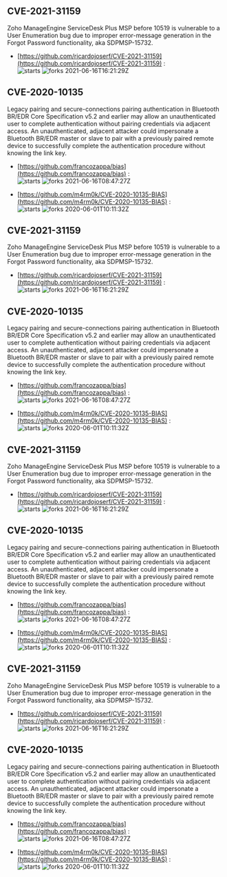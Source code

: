 ## CVE-2021-31159
 Zoho ManageEngine ServiceDesk Plus MSP before 10519 is vulnerable to a User Enumeration bug due to improper error-message generation in the Forgot Password functionality, aka SDPMSP-15732.

- [https://github.com/ricardojoserf/CVE-2021-31159](https://github.com/ricardojoserf/CVE-2021-31159) :  
![starts](https://img.shields.io/github/stars/ricardojoserf/CVE-2021-31159.svg) 
![forks](https://img.shields.io/github/forks/ricardojoserf/CVE-2021-31159.svg) 
2021-06-16T16:21:29Z

## CVE-2020-10135
 Legacy pairing and secure-connections pairing authentication in Bluetooth BR/EDR Core Specification v5.2 and earlier may allow an unauthenticated user to complete authentication without pairing credentials via adjacent access. An unauthenticated, adjacent attacker could impersonate a Bluetooth BR/EDR master or slave to pair with a previously paired remote device to successfully complete the authentication procedure without knowing the link key.

- [https://github.com/francozappa/bias](https://github.com/francozappa/bias) :  
![starts](https://img.shields.io/github/stars/francozappa/bias.svg) 
![forks](https://img.shields.io/github/forks/francozappa/bias.svg) 
2021-06-16T08:47:27Z

- [https://github.com/m4rm0k/CVE-2020-10135-BIAS](https://github.com/m4rm0k/CVE-2020-10135-BIAS) :  
![starts](https://img.shields.io/github/stars/m4rm0k/CVE-2020-10135-BIAS.svg) 
![forks](https://img.shields.io/github/forks/m4rm0k/CVE-2020-10135-BIAS.svg) 
2020-06-01T10:11:32Z

## CVE-2021-31159
 Zoho ManageEngine ServiceDesk Plus MSP before 10519 is vulnerable to a User Enumeration bug due to improper error-message generation in the Forgot Password functionality, aka SDPMSP-15732.

- [https://github.com/ricardojoserf/CVE-2021-31159](https://github.com/ricardojoserf/CVE-2021-31159) :  
![starts](https://img.shields.io/github/stars/ricardojoserf/CVE-2021-31159.svg) 
![forks](https://img.shields.io/github/forks/ricardojoserf/CVE-2021-31159.svg) 
2021-06-16T16:21:29Z

## CVE-2020-10135
 Legacy pairing and secure-connections pairing authentication in Bluetooth BR/EDR Core Specification v5.2 and earlier may allow an unauthenticated user to complete authentication without pairing credentials via adjacent access. An unauthenticated, adjacent attacker could impersonate a Bluetooth BR/EDR master or slave to pair with a previously paired remote device to successfully complete the authentication procedure without knowing the link key.

- [https://github.com/francozappa/bias](https://github.com/francozappa/bias) :  
![starts](https://img.shields.io/github/stars/francozappa/bias.svg) 
![forks](https://img.shields.io/github/forks/francozappa/bias.svg) 
2021-06-16T08:47:27Z

- [https://github.com/m4rm0k/CVE-2020-10135-BIAS](https://github.com/m4rm0k/CVE-2020-10135-BIAS) :  
![starts](https://img.shields.io/github/stars/m4rm0k/CVE-2020-10135-BIAS.svg) 
![forks](https://img.shields.io/github/forks/m4rm0k/CVE-2020-10135-BIAS.svg) 
2020-06-01T10:11:32Z

## CVE-2021-31159
 Zoho ManageEngine ServiceDesk Plus MSP before 10519 is vulnerable to a User Enumeration bug due to improper error-message generation in the Forgot Password functionality, aka SDPMSP-15732.

- [https://github.com/ricardojoserf/CVE-2021-31159](https://github.com/ricardojoserf/CVE-2021-31159) :  
![starts](https://img.shields.io/github/stars/ricardojoserf/CVE-2021-31159.svg) 
![forks](https://img.shields.io/github/forks/ricardojoserf/CVE-2021-31159.svg) 
2021-06-16T16:21:29Z

## CVE-2020-10135
 Legacy pairing and secure-connections pairing authentication in Bluetooth BR/EDR Core Specification v5.2 and earlier may allow an unauthenticated user to complete authentication without pairing credentials via adjacent access. An unauthenticated, adjacent attacker could impersonate a Bluetooth BR/EDR master or slave to pair with a previously paired remote device to successfully complete the authentication procedure without knowing the link key.

- [https://github.com/francozappa/bias](https://github.com/francozappa/bias) :  
![starts](https://img.shields.io/github/stars/francozappa/bias.svg) 
![forks](https://img.shields.io/github/forks/francozappa/bias.svg) 
2021-06-16T08:47:27Z

- [https://github.com/m4rm0k/CVE-2020-10135-BIAS](https://github.com/m4rm0k/CVE-2020-10135-BIAS) :  
![starts](https://img.shields.io/github/stars/m4rm0k/CVE-2020-10135-BIAS.svg) 
![forks](https://img.shields.io/github/forks/m4rm0k/CVE-2020-10135-BIAS.svg) 
2020-06-01T10:11:32Z

## CVE-2021-31159
 Zoho ManageEngine ServiceDesk Plus MSP before 10519 is vulnerable to a User Enumeration bug due to improper error-message generation in the Forgot Password functionality, aka SDPMSP-15732.

- [https://github.com/ricardojoserf/CVE-2021-31159](https://github.com/ricardojoserf/CVE-2021-31159) :  
![starts](https://img.shields.io/github/stars/ricardojoserf/CVE-2021-31159.svg) 
![forks](https://img.shields.io/github/forks/ricardojoserf/CVE-2021-31159.svg) 
2021-06-16T16:21:29Z

## CVE-2020-10135
 Legacy pairing and secure-connections pairing authentication in Bluetooth BR/EDR Core Specification v5.2 and earlier may allow an unauthenticated user to complete authentication without pairing credentials via adjacent access. An unauthenticated, adjacent attacker could impersonate a Bluetooth BR/EDR master or slave to pair with a previously paired remote device to successfully complete the authentication procedure without knowing the link key.

- [https://github.com/francozappa/bias](https://github.com/francozappa/bias) :  
![starts](https://img.shields.io/github/stars/francozappa/bias.svg) 
![forks](https://img.shields.io/github/forks/francozappa/bias.svg) 
2021-06-16T08:47:27Z

- [https://github.com/m4rm0k/CVE-2020-10135-BIAS](https://github.com/m4rm0k/CVE-2020-10135-BIAS) :  
![starts](https://img.shields.io/github/stars/m4rm0k/CVE-2020-10135-BIAS.svg) 
![forks](https://img.shields.io/github/forks/m4rm0k/CVE-2020-10135-BIAS.svg) 
2020-06-01T10:11:32Z

